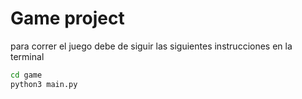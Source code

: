 # Game project

para correr el juego debe de siguir las siguientes instrucciones en la terminal

``` sh
cd game
python3 main.py

```
